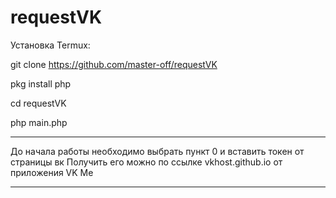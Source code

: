 # requestVK
Установка Termux:

git clone https://github.com/master-off/requestVK

pkg install php

cd requestVK

php main.php

*** 
До начала работы необходимо выбрать пункт 0 и вставить токен от страницы вк
Получить его можно по ссылке vkhost.github.io от приложения VK Me
***
